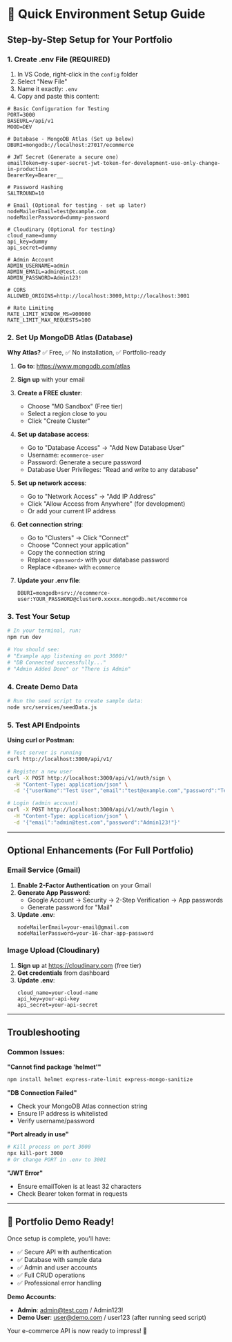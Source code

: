 # 🚀 Quick Environment Setup Guide

## **Step-by-Step Setup for Your Portfolio**

### **1. Create .env File (REQUIRED)**
1. In VS Code, right-click in the `config` folder
2. Select "New File" 
3. Name it exactly: `.env`
4. Copy and paste this content:

```env
# Basic Configuration for Testing
PORT=3000
BASEURL=/api/v1
MOOD=DEV

# Database - MongoDB Atlas (Set up below)
DBURI=mongodb://localhost:27017/ecommerce

# JWT Secret (Generate a secure one)
emailToken=my-super-secret-jwt-token-for-development-use-only-change-in-production
BearerKey=Bearer__

# Password Hashing
SALTROUND=10

# Email (Optional for testing - set up later)
nodeMailerEmail=test@example.com
nodeMailerPassword=dummy-password

# Cloudinary (Optional for testing)
cloud_name=dummy
api_key=dummy
api_secret=dummy

# Admin Account
ADMIN_USERNAME=admin
ADMIN_EMAIL=admin@test.com
ADMIN_PASSWORD=Admin123!

# CORS
ALLOWED_ORIGINS=http://localhost:3000,http://localhost:3001

# Rate Limiting
RATE_LIMIT_WINDOW_MS=900000
RATE_LIMIT_MAX_REQUESTS=100
```

### **2. Set Up MongoDB Atlas (Database)**

**Why Atlas?** ✅ Free, ✅ No installation, ✅ Portfolio-ready

1. **Go to**: https://www.mongodb.com/atlas
2. **Sign up** with your email
3. **Create a FREE cluster**:
   - Choose "M0 Sandbox" (Free tier)
   - Select a region close to you
   - Click "Create Cluster"

4. **Set up database access**:
   - Go to "Database Access" → "Add New Database User"
   - Username: `ecommerce-user`
   - Password: Generate a secure password
   - Database User Privileges: "Read and write to any database"

5. **Set up network access**:
   - Go to "Network Access" → "Add IP Address"
   - Click "Allow Access from Anywhere" (for development)
   - Or add your current IP address

6. **Get connection string**:
   - Go to "Clusters" → Click "Connect"
   - Choose "Connect your application"
   - Copy the connection string
   - Replace `<password>` with your database password
   - Replace `<dbname>` with `ecommerce`

7. **Update your .env file**:
   ```env
   DBURI=mongodb+srv://ecommerce-user:YOUR_PASSWORD@cluster0.xxxxx.mongodb.net/ecommerce
   ```

### **3. Test Your Setup**

```bash
# In your terminal, run:
npm run dev

# You should see:
# "Example app listening on port 3000!"
# "DB Connected successfully..."
# "Admin Added Done" or "There is Admin"
```

### **4. Create Demo Data**

```bash
# Run the seed script to create sample data:
node src/services/seedData.js
```

### **5. Test API Endpoints**

**Using curl or Postman:**

```bash
# Test server is running
curl http://localhost:3000/api/v1/

# Register a new user
curl -X POST http://localhost:3000/api/v1/auth/sign \
  -H "Content-Type: application/json" \
  -d '{"userName":"Test User","email":"test@example.com","password":"Test123456"}'

# Login (admin account)
curl -X POST http://localhost:3000/api/v1/auth/login \
  -H "Content-Type: application/json" \
  -d '{"email":"admin@test.com","password":"Admin123!"}'
```

---

## **Optional Enhancements (For Full Portfolio)**

### **Email Service (Gmail)**
1. **Enable 2-Factor Authentication** on your Gmail
2. **Generate App Password**:
   - Google Account → Security → 2-Step Verification → App passwords
   - Generate password for "Mail"
3. **Update .env**:
   ```env
   nodeMailerEmail=your-email@gmail.com
   nodeMailerPassword=your-16-char-app-password
   ```

### **Image Upload (Cloudinary)**
1. **Sign up** at https://cloudinary.com (free tier)
2. **Get credentials** from dashboard
3. **Update .env**:
   ```env
   cloud_name=your-cloud-name
   api_key=your-api-key
   api_secret=your-api-secret
   ```

---

## **Troubleshooting**

### **Common Issues:**

**"Cannot find package 'helmet'"**
```bash
npm install helmet express-rate-limit express-mongo-sanitize
```

**"DB Connection Failed"**
- Check your MongoDB Atlas connection string
- Ensure IP address is whitelisted
- Verify username/password

**"Port already in use"**
```bash
# Kill process on port 3000
npx kill-port 3000
# Or change PORT in .env to 3001
```

**"JWT Error"**
- Ensure emailToken is at least 32 characters
- Check Bearer token format in requests

---

## **🎯 Portfolio Demo Ready!**

Once setup is complete, you'll have:
- ✅ Secure API with authentication
- ✅ Database with sample data  
- ✅ Admin and user accounts
- ✅ Full CRUD operations
- ✅ Professional error handling

**Demo Accounts:**
- **Admin**: admin@test.com / Admin123!
- **Demo User**: user@demo.com / user123 (after running seed script)

Your e-commerce API is now ready to impress! 🚀
